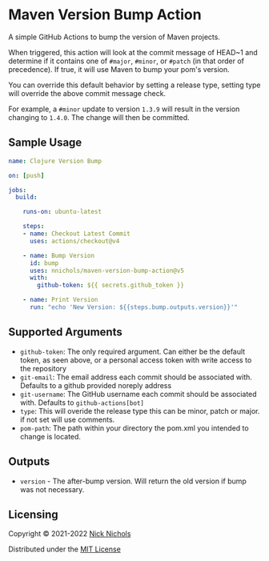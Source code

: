 # Maven Version Bump Action

A simple GitHub Actions to bump the version of Maven projects.

When triggered, this action will look at the commit message of HEAD~1 and determine if it contains one of `#major`, `#minor`, or `#patch` (in that order of precedence).
If true, it will use Maven to bump your pom's version.

You can override this default behavior by setting a release type, setting type will override the above commit message check.

For example, a `#minor` update to version `1.3.9` will result in the version changing to `1.4.0`.
The change will then be committed.

## Sample Usage

```yaml
name: Clojure Version Bump

on: [push]

jobs:
  build:

    runs-on: ubuntu-latest

    steps:
    - name: Checkout Latest Commit
      uses: actions/checkout@v4

    - name: Bump Version
      id: bump
      uses: nnichols/maven-version-bump-action@v5
      with:
        github-token: ${{ secrets.github_token }}

    - name: Print Version
      run: "echo 'New Version: ${{steps.bump.outputs.version}}'"
```

## Supported Arguments

* `github-token`: The only required argument. Can either be the default token, as seen above, or a personal access token with write access to the repository
* `git-email`: The email address each commit should be associated with. Defaults to a github provided noreply address
* `git-username`: The GitHub username each commit should be associated with. Defaults to `github-actions[bot]`
* `type`: This will overide the release type this can  be minor, patch or major. if not set will use comments.
* `pom-path`: The path within your directory the pom.xml you intended to change is located.

## Outputs

* `version` - The after-bump version. Will return the old version if bump was not necessary.

## Licensing

Copyright © 2021-2022 [Nick Nichols](https://nnichols.github.io/)

Distributed under the [MIT License](https://github.com/nnichols/maven-version-bump-action/blob/master/LICENSE)
